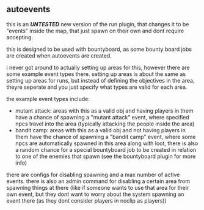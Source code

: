 ## autoevents
this is an ***UNTESTED*** new version of the run plugin, that changes it to be "events" inside the map, that just spawn on their own and dont require accepting.

this is designed to be used with bountyboard, as some bounty board jobs are created when autoevents are created.

i never got around to actually setting up areas for this, however there are some example event types there. setting up areas is about the same as setting up areas for runs, but instead of defining the objectives in the area, theyre seperate and you just specify what types are valid for each area.

the example event types include:
- mutant attack: areas with this as a valid obj and having players in them have a chance of spawning a "mutant attack" event, where specified npcs travel into the area (typically attacking the people inside the area)
- bandit camp: areas with this as a valid obj and not having players in them have the chance of spawning a "bandit camp" event, where some npcs are automatically spawned in this area along with loot, there is also a random chance for a special bountyboard job to be created in relation to one of the enemies that spawn (see the bountyboard plugin for more info)

there are configs for disabling spawning and a max number of active events.
there is also an admin command for disabling a certain area from spawning things at there (like if someone wants to use that area for their own event, but they dont want to worry about the system spawning an event there (as they dont consider players in noclip as players))

